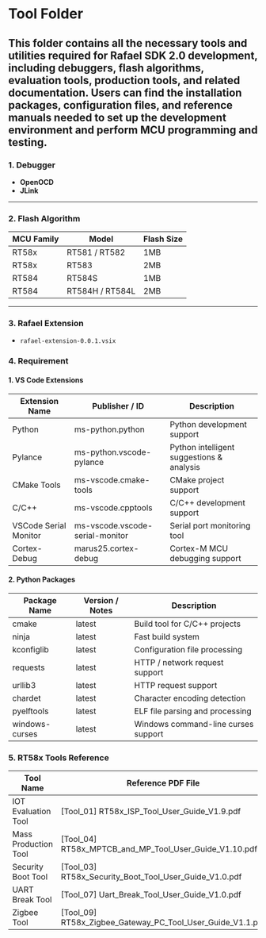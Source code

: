 # Tool Folder

This folder contains all the necessary tools and utilities required for Rafael SDK 2.0 development, including debuggers, flash algorithms, evaluation tools, production tools, and related documentation. Users can find the installation packages, configuration files, and reference manuals needed to set up the development environment and perform MCU programming and testing.
---
### 1. Debugger
- **OpenOCD**  
- **JLink**  
---

### 2. Flash Algorithm

| MCU Family | Model           | Flash Size |
| ---------- | --------------- | ---------- |
| RT58x      | RT581 / RT582   | 1MB        |
| RT58x      | RT583           | 2MB        |
| RT584      | RT584S          | 1MB        |
| RT584      | RT584H / RT584L | 2MB        |

---
### 3. Rafael Extension

- `rafael-extension-0.0.1.vsix`

### 4. Requirement

  #### 1. VS Code Extensions

| Extension Name        | Publisher / ID                  | Description                               |
| --------------------- | ------------------------------- | ----------------------------------------- |
| Python                | ms-python.python                | Python development support                |
| Pylance               | ms-python.vscode-pylance        | Python intelligent suggestions & analysis |
| CMake Tools           | ms-vscode.cmake-tools           | CMake project support                     |
| C/C++                 | ms-vscode.cpptools              | C/C++ development support                 |
| VSCode Serial Monitor | ms-vscode.vscode-serial-monitor | Serial port monitoring tool               |
| Cortex-Debug          | marus25.cortex-debug            | Cortex-M MCU debugging support            |

  #### 2. Python Packages

| Package Name   | Version / Notes | Description                         |
| -------------- | --------------- | ----------------------------------- |
| cmake          | latest          | Build tool for C/C++ projects       |
| ninja          | latest          | Fast build system                   |
| kconfiglib     | latest          | Configuration file processing       |
| requests       | latest          | HTTP / network request support      |
| urllib3        | latest          | HTTP request support                |
| chardet        | latest          | Character encoding detection        |
| pyelftools     | latest          | ELF file parsing and processing     |
| windows-curses | latest          | Windows command-line curses support |

### 5. RT58x Tools Reference

| Tool Name            | Reference PDF File                                         |
| -------------------- | ---------------------------------------------------------- |
| IOT Evaluation Tool  | [Tool_01] RT58x_ISP_Tool_User_Guide_V1.9.pdf               |
| Mass Production Tool | [Tool_04] RT58x_MPTCB_and_MP_Tool_User_Guide_V1.10.pdf     |
| Security Boot Tool   | [Tool_03] RT58x_Security_Boot_Tool_User_Guide_V1.0.pdf     |
| UART Break Tool      | [Tool_07] Uart_Break_Tool_User_Guide_V1.0.pdf              |
| Zigbee Tool          | [Tool_09] RT58x_Zigbee_Gateway_PC_Tool_User_Guide_V1.1.pdf |



